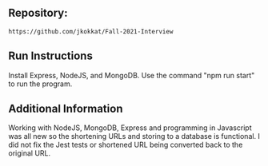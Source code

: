 ## Repository: 

```
https://github.com/jkokkat/Fall-2021-Interview
```

## Run Instructions

Install Express, NodeJS, and MongoDB. Use the command "npm run start" to run the program.

## Additional Information

Working with NodeJS, MongoDB, Express and programming in Javascript was all new so the shortening URLs and storing to a database is functional. 
I did not fix the Jest tests or shortened URL being converted back to the original URL. 
